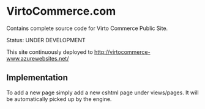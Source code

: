 VirtoCommerce.com
=================

Contains complete source code for Virto Commerce Public Site. 

Status: UNDER DEVELOPMENT

This site continuously deployed to http://virtocommerce-www.azurewebsites.net/


Implementation
---------------------------

To add a new page simply add a new cshtml page under views/pages. It will be automatically picked up by the engine.
